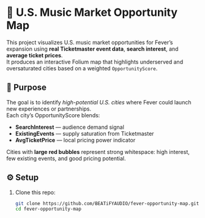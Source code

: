 # 🎵 U.S. Music Market Opportunity Map

This project visualizes U.S. music market opportunities for Fever’s expansion using **real Ticketmaster event data**, **search interest**, and **average ticket prices**.  
It produces an interactive Folium map that highlights underserved and oversaturated cities based on a weighted `OpportunityScore`.

## 🧭 Purpose
The goal is to identify *high-potential U.S. cities* where Fever could launch new experiences or partnerships.  
Each city’s OpportunityScore blends:
- **SearchInterest** — audience demand signal  
- **ExistingEvents** — supply saturation from Ticketmaster  
- **AvgTicketPrice** — local pricing power indicator  

Cities with **large red bubbles** represent strong whitespace: high interest, few existing events, and good pricing potential.

## ⚙️ Setup
1. Clone this repo:
   ```bash
   git clone https://github.com/BEATiFYAUDIO/fever-opportunity-map.git
   cd fever-opportunity-map
